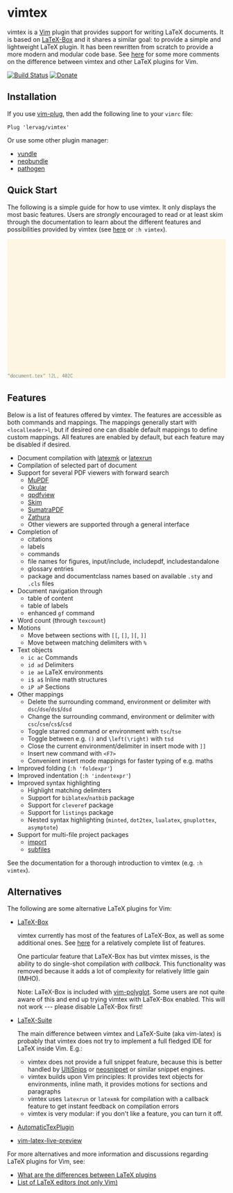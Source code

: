 # vimtex

vimtex is a [Vim](http://www.vim.org/) plugin that provides support for writing
LaTeX documents. It is based on
[LaTeX-Box](https://github.com/LaTeX-Box-Team/LaTeX-Box) and it shares a
similar goal: to provide a simple and lightweight LaTeX plugin. It has been
rewritten from scratch to provide a more modern and modular code base. See
[here](#alternatives) for some more comments on the difference between vimtex
and other LaTeX plugins for Vim.

[![Build Status](https://travis-ci.org/lervag/vimtex.svg?branch=master)](https://travis-ci.org/lervag/vimtex)
[![Donate](https://img.shields.io/badge/Donate-PayPal-green.svg)](https://www.paypal.com/cgi-bin/webscr?cmd=_s-xclick&hosted_button_id=5N4MFVXN7U8NW)

## Installation

If you use [vim-plug](https://github.com/junegunn/vim-plug), then add the
following line to your `vimrc` file:

```vim
Plug 'lervag/vimtex'
```

Or use some other plugin manager:
- [vundle](https://github.com/gmarik/vundle)
- [neobundle](https://github.com/Shougo/neobundle.vim)
- [pathogen](https://github.com/tpope/vim-pathogen)

## Quick Start

The following is a simple guide for how to use vimtex. It only displays the
most basic features. Users are _strongly_ encouraged to read or at least skim
through the documentation to learn about the different features and
possibilities provided by vimtex (see
[here](https://github.com/lervag/vimtex/blob/master/doc/vimtex.txt) or `:h
vimtex`).

![Quick start gif](media/quick_start.gif?raw=true)

## Features

Below is a list of features offered by vimtex.  The features are accessible as
both commands and mappings.  The mappings generally start with
`<localleader>l`, but if desired one can disable default mappings to define
custom mappings.  All features are enabled by default, but each feature may be
disabled if desired.

- Document compilation with
  [latexmk](http://users.phys.psu.edu/~collins/software/latexmk-jcc/) or
  [latexrun](https://github.com/aclements/latexrun)
- Compilation of selected part of document
- Support for several PDF viewers with forward search
  - [MuPDF](http://www.mupdf.com/)
  - [Okular](https://okular.kde.org/)
  - [qpdfview](https://launchpad.net/qpdfview)
  - [Skim](http://skim-app.sourceforge.net/)
  - [SumatraPDF](http://www.sumatrapdfreader.org/free-pdf-reader.html)
  - [Zathura](https://pwmt.org/projects/zathura/)
  - Other viewers are supported through a general interface
- Completion of
  - citations
  - labels
  - commands
  - file names for figures, input/include, includepdf, includestandalone
  - glossary entries
  - package and documentclass names based on available `.sty` and `.cls` files
- Document navigation through
  - table of content
  - table of labels
  - enhanced `gf` command
- Word count (through `texcount`)
- Motions
  - Move between sections with `[[`, `[]`, `][`, `]]`
  - Move between matching delimiters with `%`
- Text objects
  - `ic ac` Commands
  - `id ad` Delimiters
  - `ie ae` LaTeX environments
  - `i$ a$` Inline math structures
  - `iP aP` Sections
- Other mappings
  - Delete the surrounding command, environment or delimiter with
    `dsc`/`dse`/`ds$`/`dsd`
  - Change the surrounding command, environment or delimiter with
    `csc`/`cse`/`cs$`/`csd`
  - Toggle starred command or environment with `tsc`/`tse`
  - Toggle between e.g. `()` and `\left(\right)` with `tsd`
  - Close the current environment/delimiter in insert mode with `]]`
  - Insert new command with `<F7>`
  - Convenient insert mode mappings for faster typing of e.g. maths
- Improved folding (`:h 'foldexpr'`)
- Improved indentation (`:h 'indentexpr'`)
- Improved syntax highlighting
  - Highlight matching delimiters
  - Support for `biblatex`/`natbib` package
  - Support for `cleveref` package
  - Support for `listings` package
  - Nested syntax highlighting (`minted`, `dot2tex`, `lualatex`,
    `gnuplottex`, `asymptote`)
- Support for multi-file project packages
  - [import](http://ctan.uib.no/macros/latex/contrib/import/import.pdf)
  - [subfiles](http://ctan.uib.no/macros/latex/contrib/subfiles/subfiles.pdf)

See the documentation for a thorough introduction to vimtex (e.g. `:h vimtex`).

## Alternatives

The following are some alternative LaTeX plugins for Vim:

- [LaTeX-Box](https://github.com/LaTeX-Box-Team/LaTeX-Box)

    vimtex currently has most of the features of LaTeX-Box, as well as
    some additional ones. See [here](#features) for a relatively complete list
    of features.

    One particular feature that LaTeX-Box has but vimtex misses, is the ability
    to do single-shot compilation _with callback_. This functionality was
    removed because it adds a lot of complexity for relatively little gain
    (IMHO).

    Note: LaTeX-Box is included with
    [vim-polyglot](https://github.com/sheerun/vim-polyglot). Some users are not
    quite aware of this and end up trying vimtex with LaTeX-Box enabled. This
    will not work --- please disable LaTeX-Box first!

- [LaTeX-Suite](http://vim-latex.sourceforge.net)

    The main difference between vimtex and LaTeX-Suite (aka vim-latex) is
    probably that vimtex does not try to implement a full fledged IDE for LaTeX
    inside Vim. E.g.:

    - vimtex does not provide a full snippet feature, because this is better
      handled by [UltiSnips](https://github.com/SirVer/ultisnips) or
      [neosnippet](https://github.com/Shougo/neosnippet.vim) or similar snippet
      engines.
    - vimtex builds upon Vim principles: It provides text objects for
      environments, inline math, it provides motions for sections and
      paragraphs
    - vimtex uses `latexrun` or `latexmk` for compilation with a callback
      feature to get instant feedback on compilation errors
    - vimtex is very modular: if you don't like a feature, you can turn it off.

- [AutomaticTexPlugin](http://atp-vim.sourceforge.net)
- [vim-latex-live-preview](https://github.com/xuhdev/vim-latex-live-preview)

For more alternatives and more information and discussions regarding LaTeX
plugins for Vim, see:

- [What are the differences between LaTeX
  plugins](http://vi.stackexchange.com/questions/2047/what-are-the-differences-between-latex-plugins)
- [List of LaTeX editors (not only
  Vim)](https://tex.stackexchange.com/questions/339/latex-editors-ides)

